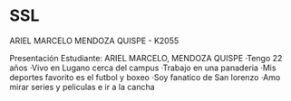 # SSL
ARIEL MARCELO MENDOZA QUISPE - K2055

Presentación
Estudiante: ARIEL MARCELO, MENDOZA QUISPE
   ·Tengo 22 años
   ·Vivo en Lugano cerca del campus
   ·Trabajo en una panaderia
   ·Mis deportes favorito es el futbol y boxeo
   ·Soy fanatico de San lorenzo
   ·Amo mirar series y peliculas e ir a la cancha
